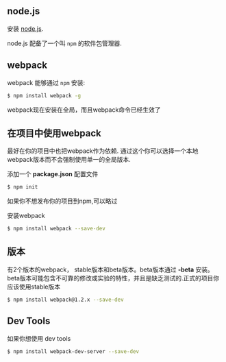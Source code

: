 ## node.js

安装 [node.js](http://nodejs.org).

node.js 配备了一个叫 `npm` 的软件包管理器.

## webpack

webpack 能够通过 `npm` 安装:

``` sh
$ npm install webpack -g
```

webpack现在安装在全局，而且webpack命令已经生效了

## 在项目中使用webpack

最好在你的项目中也把webpack作为依赖. 通过这个你可以选择一个本地webpack版本而不会强制使用单一的全局版本.

添加一个 **package.json** 配置文件

``` sh
$ npm init
```

如果你不想发布你的项目到npm,可以略过

安装webpack

``` sh
$ npm install webpack --save-dev
```

## 版本

有2个版本的webpack， stable版本和beta版本。beta版本通过 **-beta** 安装。
beta版本可能包含不可靠的修改或实验的特性，并且是缺乏测试的.正式的项目你应该使用stable版本

``` sh
$ npm install webpack@1.2.x --save-dev
```

## Dev Tools
如果你想使用 dev tools
``` sh
$ npm install webpack-dev-server --save-dev
```
